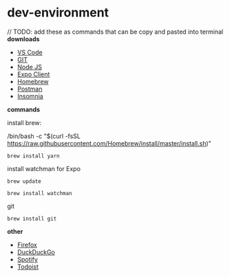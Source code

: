 # dev-environment
// TODO: add these as commands that can be copy and pasted into terminal 
__downloads__

- [VS Code](https://code.visualstudio.com/download)
- [GIT](https://git-scm.com)
- [Node JS](https://nodejs.org/en/) 
- [Expo Client](https://expo.io/tools)
- [Homebrew](https://opensource.com/article/20/6/homebrew-mac)
- [Postman](https://www.postman.com/downloads/)
- [Insomnia](https://insomnia.rest/download/)

__commands__

install brew:

/bin/bash -c "$(curl -fsSL https://raw.githubusercontent.com/Homebrew/install/master/install.sh)"

```brew install yarn```

install watchman for Expo 

```brew update```

```brew install watchman```

git 

```brew install git```

__other__

- [Firefox](https://www.mozilla.org/en-US/firefox/new/)
- [DuckDuckGo](https://duckduckgo.com/)
- [Spotify](https://www.spotify.com/us/download/other/)
- [Todoist](https://todoist.com/users/showregister)
